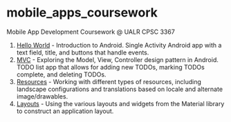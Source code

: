 # mobile_apps_coursework
Mobile App Development Coursework @ UALR CPSC 3367 



1.  [Hello World](https://github.com/mdjohns/mobile_apps_coursework/tree/master/01-hello-world/) - Introduction to Android. Single Activity Android app with a text field, title, and buttons that handle events.
2. [MVC](https://github.com/mdjohns/mobile_apps_coursework/tree/master/02-mvc) - Exploring the Model, View, Controller design pattern in Android. TODO list app that allows for adding new TODOs, marking TODOs complete, and deleting TODOs.
3. [Resources](https://github.com/mdjohns/mobile_apps_coursework/tree/master/03-android-resources) - Working with different types of resources, including landscape configurations and translations based on locale and alternate image/drawables.
4. [Layouts](https://github.com/mdjohns/mobile_apps_coursework/tree/master/04-android-layouts) - Using the various layouts and widgets from the Material library to construct an application layout.
